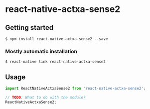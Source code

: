 # react-native-actxa-sense2

## Getting started

`$ npm install react-native-actxa-sense2 --save`

### Mostly automatic installation

`$ react-native link react-native-actxa-sense2`

## Usage
```javascript
import ReactNativeActxaSense2 from 'react-native-actxa-sense2';

// TODO: What to do with the module?
ReactNativeActxaSense2;
```
